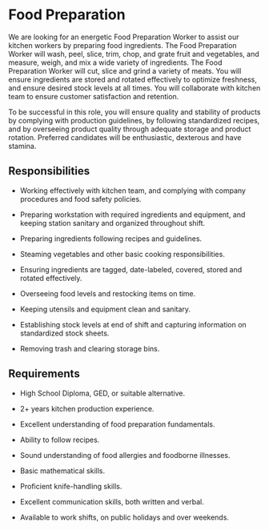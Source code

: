 # Food Preparation

We are looking for an energetic Food Preparation Worker to assist our kitchen workers by preparing food ingredients. The Food Preparation Worker will wash, peel, slice, trim, chop, and grate fruit and vegetables, and measure, weigh, and mix a wide variety of ingredients. The Food Preparation Worker will cut, slice and grind a variety of meats. You will ensure ingredients are stored and rotated effectively to optimize freshness, and ensure desired stock levels at all times. You will collaborate with kitchen team to ensure customer satisfaction and retention.

To be successful in this role, you will ensure quality and stability of products by complying with production guidelines, by following standardized recipes, and by overseeing product quality through adequate storage and product rotation. Preferred candidates will be enthusiastic, dexterous and have stamina.

## Responsibilities

* Working effectively with kitchen team, and complying with company procedures and food safety policies.

* Preparing workstation with required ingredients and equipment, and keeping station sanitary and organized throughout shift.

* Preparing ingredients following recipes and guidelines.

* Steaming vegetables and other basic cooking responsibilities.

* Ensuring ingredients are tagged, date-labeled, covered, stored and rotated effectively.

* Overseeing food levels and restocking items on time.

* Keeping utensils and equipment clean and sanitary.

* Establishing stock levels at end of shift and capturing information on standardized stock sheets.

* Removing trash and clearing storage bins.

## Requirements

* High School Diploma, GED, or suitable alternative.

* 2+ years kitchen production experience.

* Excellent understanding of food preparation fundamentals.

* Ability to follow recipes.

* Sound understanding of food allergies and foodborne illnesses.

* Basic mathematical skills.

* Proficient knife-handling skills.

* Excellent communication skills, both written and verbal.

* Available to work shifts, on public holidays and over weekends.

